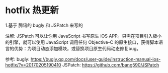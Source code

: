 # hotfix 热更新
1.基于 腾讯的 bugly 和 JSPatch 来写的

注解:
JSPatch 可以让你用 JavaScript 书写原生 iOS APP。只需在项目引入极小的引擎，就可以使用 JavaScript 调用任何 Objective-C 的原生接口，获得脚本语言的优势：为项目动态添加模块，或替换项目原生代码动态修复bug。

参考:
bugly: https://bugly.qq.com/docs/user-guide/instruction-manual-ios-hotfix/?v=20170205190410
JSPatch: https://github.com/bang590/JSPatch


